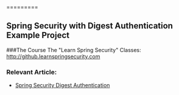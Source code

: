 =========

##  Spring Security with Digest Authentication Example Project

###The Course
The "Learn Spring Security" Classes: http://github.learnspringsecurity.com

### Relevant Article: 
- [Spring Security Digest Authentication](http://www.nklkarthi.com/spring-security-digest-authentication)
